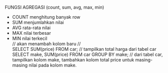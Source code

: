 FUNGSI AGREGASI (count, sum, avg, max, min)  
- COUNT menghitung banyak row  
- SUM menjumlahkan nilai  
- AVG rata-rata nilai  
- MAX nilai terbesar  
- MIN nilai terkecil  
// akan menambah kolom baru //  
SELECT SUM(price) FROM car; // tampilkan total harga dari tabel car  
SELECT make, SUM(price) FROM car GROUP BY make; // dari tabel car, tampilkan kolom make, tambahkan kolom total price untuk masing-masing nilai pada kolom make.